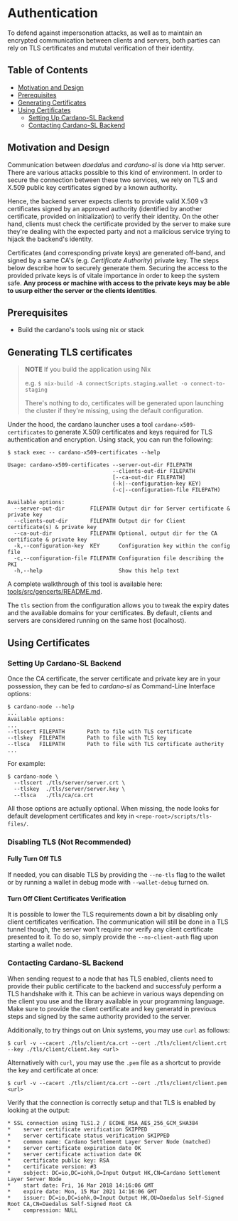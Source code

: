 # Authentication

To defend against impersonation attacks, as well as to maintain an encrypted communication
between clients and servers, both parties can rely on TLS certificates and mututal verification
of their identity. 


## Table of Contents

  * [Motivation and Design](#motivation-and-design)
  * [Prerequisites](#prerequisites)
  * [Generating Certificates](#generating-certificates)
  * [Using Certificates](#using-certificates)
    + [Setting Up Cardano-SL Backend](#setting-up-cardano-sl-backend)
    + [Contacting Cardano-SL Backend](#contacting-cardano-sl-backend)


## Motivation and Design

Communication between _daedalus_ and _cardano-sl_ is done via http server. There are various
attacks possible to this kind of environment. In order to secure the connection between these
two services, we rely on TLS and X.509 public key certificates signed by a known authority. 

Hence, the backend server expects clients to provide valid X.509 v3 certificates signed by an
approved authority (identified by another certificate, provided on initialization) to verify
their identity. On the other hand, clients must check the certificate provided by the server to
make sure they're dealing with the expected party and not a malicious service trying to hijack
the backend's identity. 

Certificates (and corresponding private keys) are generated off-band, and signed by a same CA's
(e.g. _Certificate Authority_) private key. The steps below describe how to securely generate
them. Securing the access to the provided private keys is of vitale importance in order to keep
the system safe. **Any process or machine with access to the private keys may be able to
usurp either the server or the clients identities**.


## Prerequisites

- Build the cardano's tools using nix or stack


## Generating TLS certificates

> **NOTE** If you build the application using Nix 
> 
> e.g. `$ nix-build -A connectScripts.staging.wallet -o connect-to-staging`
>
> There's nothing to do, certificates will be generated upon launching the cluster
> if they're missing, using the default configuration. 


Under the hood, the cardano launcher uses a tool `cardano-x509-certificates` to generate 
X.509 certificates and keys required for TLS authentication and encryption. Using stack, 
you can run the following:

```
$ stack exec -- cardano-x509-certificates --help

Usage: cardano-x509-certificates --server-out-dir FILEPATH
                                 --clients-out-dir FILEPATH
                                 [--ca-out-dir FILEPATH]
                                 (-k|--configuration-key KEY)
                                 (-c|--configuration-file FILEPATH)

Available options:
  --server-out-dir        FILEPATH Output dir for Server certificate & private key
  --clients-out-dir       FILEPATH Output dir for Client certificate(s) & private key
  --ca-out-dir            FILEPATH Optional, output dir for the CA certificate & private key
  -k,--configuration-key  KEY      Configuration key within the config file 
  -c,--configuration-file FILEPATH Configuration file describing the PKI
  -h,--help                        Show this help text
```

A complete walkthrough of this tool is available here: [tools/src/gencerts/README.md](../tools/src/gencerts/README.md). 

The `tls` section from the configuration allows you to tweak the expiry dates and the available
domains for your certificates. By default, clients and servers are considered running on the
same host (localhost).


## Using Certificates

### Setting Up Cardano-SL Backend

Once the CA certificate, the server certificate and private key are in your possession, they
can be fed to _cardano-sl_ as Command-Line Interface options:

```
$ cardano-node --help
...
Available options:
...
--tlscert FILEPATH       Path to file with TLS certificate
--tlskey  FILEPATH       Path to file with TLS key
--tlsca   FILEPATH       Path to file with TLS certificate authority
...
```

For example:

```
$ cardano-node \
  --tlscert ./tls/server/server.crt \
  --tlskey  ./tls/server/server.key \
  --tlsca   ./tls/ca/ca.crt 
```

All those options are actually optional. When missing, the node looks for default development
certificates and key in `<repo-root>/scripts/tls-files/`. 

### Disabling TLS (Not Recommended)

#### Fully Turn Off TLS

If needed, you can disable TLS by providing the `--no-tls` flag to the wallet or by running a
wallet in debug mode with `--wallet-debug` turned on.

#### Turn Off Client Certificates Verification 

It is possible to lower the TLS requirements down a bit by disabling only client certificates
verification. The communication will still be done in a TLS tunnel though, the server won't
require nor verify any client certificate presented to it. To do so, simply provide the
`--no-client-auth` flag upon starting a wallet node.

### Contacting Cardano-SL Backend

When sending request to a node that has TLS enabled, clients need to provide their public
certificate to the backend and successfuly perform a TLS handshake with it. This can be achieve
in various ways depending on the client you use and the library available in your programming
language. Make sure to provide the client certificate and key generatd in previous steps and
signed by the same authority provided to the server.

Additionally, to try things out on Unix systems, you may use `curl` as follows:

```
$ curl -v --cacert ./tls/client/ca.crt --cert ./tls/client/client.crt --key ./tls/client/client.key <url>
```

Alternatively with `curl`, you may use the `.pem` file as a shortcut to provide the key and
certificate at once:

```
$ curl -v --cacert ./tls/client/ca.crt --cert ./tls/client/client.pem <url>
```

Verify that the connection is correctly setup and that TLS is enabled by looking at the output:

```
* SSL connection using TLS1.2 / ECDHE_RSA_AES_256_GCM_SHA384
* 	 server certificate verification SKIPPED
* 	 server certificate status verification SKIPPED
* 	 common name: Cardano Settlement Layer Server Node (matched)
* 	 server certificate expiration date OK
* 	 server certificate activation date OK
* 	 certificate public key: RSA
* 	 certificate version: #3
* 	 subject: DC=io,DC=iohk,O=Input Output HK,CN=Cardano Settlement Layer Server Node
* 	 start date: Fri, 16 Mar 2018 14:16:06 GMT
* 	 expire date: Mon, 15 Mar 2021 14:16:06 GMT
* 	 issuer: DC=io,DC=iohk,O=Input Output HK,OU=Daedalus Self-Signed Root CA,CN=Daedalus Self-Signed Root CA
* 	 compression: NULL
```
